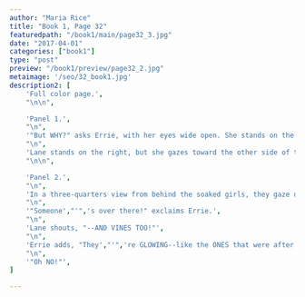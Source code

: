 ```yaml
---
author: "Maria Rice"
title: "Book 1, Page 32"
featuredpath: "/book1/main/page32_3.jpg"
date: "2017-04-01"
categories: ["book1"]
type: "post"
preview: "/book1/preview/page32_2.jpg"
metaimage: '/seo/32_book1.jpg'
description2: [
    'Full color page.',
    "\n\n",

    'Panel 1.',
    "\n",
    '"But WHY?" asks Errie, with her eyes wide open. She stands on the left side of the panel.',
    "\n",
    'Lane stands on the right, but she gazes toward the other side of the panel, as though looking behind Errie, and she raises her right hand. "ERRIE! Look!" she shouts.',
    "\n\n",

    'Panel 2.', 
    "\n",
    'In a three-quarters view from behind the soaked girls, they gaze down a grassy path overshadowed by trees growing on both sides. The path itself leads out to a sunny clearing where an obscure figure sits.', 
    "\n",
    '"Someone',"'",'s over there!" exclaims Errie.',
    "\n",
    'Lane shouts, "--AND VINES TOO!"',
    "\n",
    'Errie adds, "They',"'",'re GLOWING--like the ONES that were after US!"',
    "\n",
    '"Oh NO!"',
]

---
```

